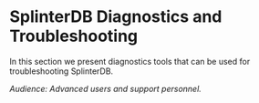 # SplinterDB Diagnostics and Troubleshooting

In this section we present diagnostics tools that can be used for troubleshooting SplinterDB.

_Audience: Advanced users and support personnel._
